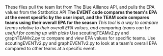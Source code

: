 These files pull the team list from The Blue Alliance API, and pulls the EPA values from the Statbotics API
**The EVENT code compares the team's EPA at the event specific by the user input, and the TEAM code compares teams using their overall EPA for the season**
*This tool is a way to compare teams relative to their overall EPA values, and comparing teams can be useful for coming up with picks*
Use scoutingTEAMv2.py and graphTEAMv2.py to compare and view EPA values for specific teams.
Use scoutingEVENTv2.py and graphEVENTv2.py to look at a team's overall EPA compared to other teams at a specific event.

